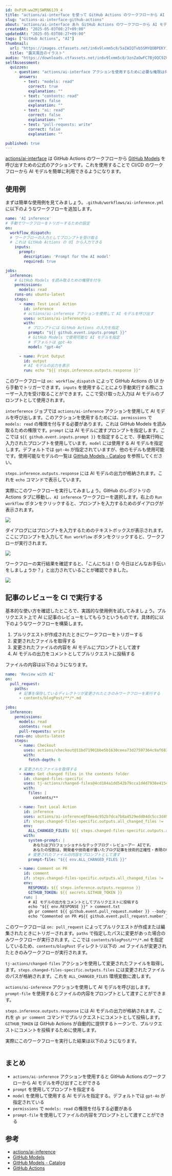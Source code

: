 ```yaml
---
id: 0xPiM-ww2MjSWRN61J9_4
title: "actions/ai-interface を使って GitHub Actions のワークフローから AI モデルを呼び出す"
slug: "actions-ai-interface-github-actions"
about: "actions/ai-interface あｈ GitHub Actions のワークフローから AI モデルを呼び出すための公式のアクションです。これを使用することで CI/CD のワークフローから AI モデルを簡単に利用できるようになります。この記事ではプルリクエスト上で AI に記事のレビューをしてもらうという実践的な使用例を紹介します。"
createdAt: "2025-05-03T08:27+09:00"
updatedAt: "2025-05-03T08:27+09:00"
tags: ["GitHub Actions", "AI"]
thumbnail:
  url: "https://images.ctfassets.net/in6v9lxmm5c8/5aIWIQTvb5SMYQOBPEKY1p/401ad9fd250ea488c81753f8b8ec11f7/onsen_rotenburo_15110-768x689.png"
  title: "露天風呂のイラスト"
audio: "https://downloads.ctfassets.net/in6v9lxmm5c8/3znZaOwFC7BjOQC9ZCuat6/057eae4899bc9acf8b7bed4d65337a32/GitHub_Actions%E3%81%A7AI%E6%B4%BB%E7%94%A8.wav"
selfAssessment:
  quizzes:
    - question: "actions/ai-interface アクションを使用するために必要な権限は何ですか？"
      answers:
        - text: "models: read"
          correct: true
          explanation: ""
        - text: "contents: read"
          correct: false
          explanation: ""
        - text: "ai: read"
          correct: false
          explanation: ""
        - text: "pull-requests: write"
          correct: false
          explanation: ""

published: true
---
```


[actions/ai-interface](https://github.com/actions/ai-inference) は GitHub Actions のワークフローから [GitHub Models](https://docs.github.com/ja/github-models) を呼び出すための公式のアクションです。これを使用することで CI/CD のワークフローから AI モデルを簡単に利用できるようになります。

## 使用例

まずは簡単な使用例を見てみましょう。`.github/workflows/ai-inference.yml` に以下のようなワークフローを追加します。

```yaml:.github/workflows/ai-inference.yml
name: 'AI inference'
# 手動でワークフローをトリガーするための設定
on: 
  workflow_dispatch:
  # ワークフローの入力としてプロンプトを受け取る
  # これは GitHub Actions の UI から入力できる
    inputs:
      prompt:
        description: 'Prompt for the AI model'
        required: true

jobs:
  inference:
    # GitHub Models を読み取るための権限を付与
    permissions:
      models: read
    runs-on: ubuntu-latest
    steps:
      - name: Test Local Action
        id: inference
        # actions/ai-inference アクションを使用して AI モデルを呼び出す
        uses: actions/ai-inference@v1
        with:
          # プロンプトには GitHub Actions の入力を指定
          prompt: "${{ github.event.inputs.prompt }}"
          # GitHub Models で使用可能な AI モデルを指定
          # デフォルトは gpt-4o
          model: "gpt-4o"

      - name: Print Output
        id: output
        # AI モデルの出力を表示
        run: echo "${{ steps.inference.outputs.response }}"
```

このワークフローは `on: workflow_dispatch` によって GitHub Actions の UI から手動でトリガーできます。`inputs` を使用することにより手動実行する際にユーザー入力を受け取ることができます。ここで受け取った入力は AI モデルのプロンプトとして使用されます。

`interference` ジョブでは `actions/ai-inference` アクションを使用して AI モデルを呼び出します。このアクションを使用するためには、`permissions` で `models: read` の権限を付与する必要があります。これは GitHub Models を読み取るための権限です。`prompt` には AI モデルに渡すプロンプトを指定します。ここでは `${{ github.event.inputs.prompt }}` を指定することで、手動実行時に入力されたプロンプトを使用しています。`model` には使用する AI モデルを指定します。デフォルトでは `gpt-4o` が指定されていますが、他のモデルも使用可能です。使用可能なモデルの一覧は [GitHub Models - Catalog](https://github.com/marketplace?type=models) を参照してください。

`steps.inference.outputs.response` には AI モデルの出力が格納されます。これを `echo` コマンドで表示しています。

実際にこのワークフローを実行してみましょう。GitHub のレポジトリの Actions タブに移動し、`AI inference` ワークフローを選択します。右上の `Run workflow` ボタンをクリックすると、プロンプトを入力するためのダイアログが表示されます。

![](https://images.ctfassets.net/in6v9lxmm5c8/CpFySWAOO3WLK1afEk62o/461d1faa2ccb90ced1a85451deeb9b62/%E3%82%B9%E3%82%AF%E3%83%AA%E3%83%BC%E3%83%B3%E3%82%B7%E3%83%A7%E3%83%83%E3%83%88_2025-05-03_8.52.53.png)

ダイアログにはプロンプトを入力するためのテキストボックスが表示されます。ここにプロンプトを入力して `Run workflow` ボタンをクリックすると、ワークフローが実行されます。

![](https://images.ctfassets.net/in6v9lxmm5c8/6Gd5fUZGFgxI0TBdvhHced/5facfdeb69bfefa3e5479b026708779b/%E3%82%B9%E3%82%AF%E3%83%AA%E3%83%BC%E3%83%B3%E3%82%B7%E3%83%A7%E3%83%83%E3%83%88_2025-05-03_8.55.26.png)

ワークフローの実行結果を確認すると、「こんにちは！😊 今日はどんなお手伝いをしましょうか？」と出力されていることが確認できました。

![](https://images.ctfassets.net/in6v9lxmm5c8/7lDypmQ7ZgrZGfGUaDZquv/2c0ef28c9972458df0075b55951e9917/%E3%82%B9%E3%82%AF%E3%83%AA%E3%83%BC%E3%83%B3%E3%82%B7%E3%83%A7%E3%83%83%E3%83%88_2025-05-03_9.00.49.png)

## 記事のレビューを CI で実行する

基本的な使い方を確認したところで、実践的な使用例を試してみましょう。プルリクエスト上で AI に記事のレビューをしてもらうというものです。具体的に以下のようなワークフローを構築します。

1. プルリクエストが作成されたときにワークフローをトリガーする
2. 変更されたファイルを取得する
3. 変更されたファイルの内容を AI モデルにプロンプトとして渡す
4. AI モデルの出力をコメントとしてプルリクエストに投稿する

ファイルの内容は以下のようになります。

```yaml:.github/workflows/review-with-ai.yml
name: 'Review with AI'
on: 
  pull_request:
    paths:
      # 記事を保存しているディレクトリが変更されたときのみワークフローを実行する
      - contents/blogPost/**/*.md

jobs:
  inference:
    permissions:
      models: read
      contents: read
      pull-requests: write
    runs-on: ubuntu-latest
    steps:
      - name: Checkout
        uses: actions/checkout@11bd71901bbe5b1630ceea73d27597364c9af683 # v4.2.2
        with:
          fetch-depth: 0

      # 変更されたファイルを取得する
      - name: Get changed files in the contents folder
        id: changed-files-specific
        uses: tj-actions/changed-files@4cd184a1dd542b79cca1d4d7938e4154a6520ca7 # v46.0.0
        with:
          files: |
            contents/**

      - name: Test Local Action
        id: inference
        uses: actions/ai-inference@f8ee4c952b7dca7b8a4529edd04dc5cc3d49c435 # v1.0.0
        if: steps.changed-files-specific.outputs.all_changed_files != ''
        env:
          ALL_CHANGED_FILES: ${{ steps.changed-files-specific.outputs.all_changed_files }}
        with:
          system-prompt: |
            あなたはプロフェッショナルなテックブログ・レビューアー AIです。
            あなたの役割は、開発者や技術者が書いたブログ記事を技術的正確性・表現の明確さ・構成の論理性・読者への価値提供という観点でレビューし、フィードバックを提供することです。
          # 変更されたファイルの内容をプロンプトとして渡す
          prompt-file: "${{ env.ALL_CHANGED_FILES }}"

      - name: Comment on PR
        id: comment
        if: steps.changed-files-specific.outputs.all_changed_files != ''
        env:
          RESPONSE: ${{ steps.inference.outputs.response }}
          GITHUB_TOKEN: ${{ secrets.GITHUB_TOKEN }}
        run: |
          # AI モデルの出力をコメントとしてプルリクエストに投稿する
          echo "${{ env.RESPONSE }}" > comment.txt
          gh pr comment ${{ github.event.pull_request.number }} --body-file comment.txt
          echo "Commented on PR #${{ github.event.pull_request.number }} with response: ${{ env.RESPONSE }}"
```

このワークフローは `on: pull_request` によってプルリクエストが作成または編集されたときにトリガーされます。`paths` で指定したパスに変更があった場合のみワークフローが実行されます。ここでは `contents/blogPost/**/*.md` を指定しているため、`contents/blogPost` ディレクトリ以下の `.md` ファイルが変更されたときのみワークフローが実行されます。

`tj-actions/changed-files` アクションを使用して変更されたファイルを取得します。`steps.changed-files-specific.outputs.files` には変更されたファイルのパスが格納されます。これを `ALL_CHANGED_FILES` 環境変数に渡します。

`actions/ai-inference` アクションを使用して AI モデルを呼び出します。`prompt-file` を使用するとファイルの内容をプロンプトとして渡すことができます。

`steps.inference.outputs.response` には AI モデルの出力が格納されます。これを `gh pr comment` コマンドでプルリクエストにコメントとして投稿します。`GITHUB_TOKEN` は GitHub Actions が自動的に提供するトークンで、プルリクエストにコメントを投稿するために使用します。

実際にこのワークフローを実行した結果は以下のようになります。

![]()

## まとめ

- `actions/ai-inference` アクションを使用すると GitHub Actions のワークフローから AI モデルを呼び出すことができる
- `prompt` を使用してプロンプトを指定する
- `model` を使用して使用する AI モデルを指定する。デフォルトでは `gpt-4o` が指定されている
- `permissions` で `models: read` の権限を付与する必要がある
- `prompt-file` を使用してファイルの内容をプロンプトとして渡すことができる

## 参考

- [actions/ai-inference](https://github.com/actions/ai-inference)
- [GitHub Models](https://docs.github.com/ja/github-models)
- [GitHub Models - Catalog](https://docs.github.com/ja/github-models/catalog)
- [GitHub Actions](https://docs.github.com/ja/actions)